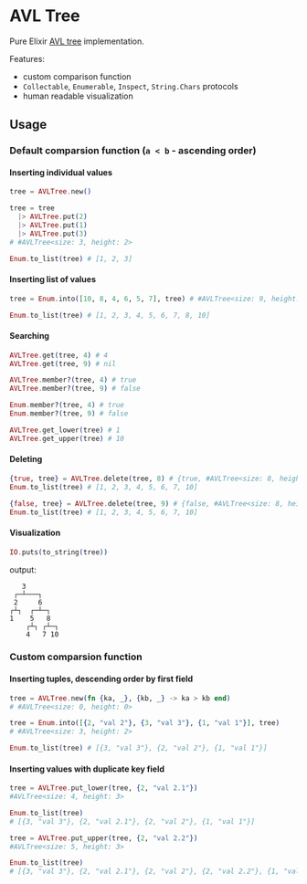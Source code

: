 # AVL Tree

Pure Elixir [AVL tree](https://en.wikipedia.org/wiki/AVL_tree) implementation.

Features:
- custom comparison function
- `Collectable`, `Enumerable`, `Inspect`, `String.Chars` protocols
- human readable visualization

## Usage
### Default comparsion function (`a < b` - ascending order)
#### Inserting individual values
```elixir
tree = AVLTree.new()

tree = tree
  |> AVLTree.put(2)
  |> AVLTree.put(1)
  |> AVLTree.put(3)
# #AVLTree<size: 3, height: 2>

Enum.to_list(tree) # [1, 2, 3]
```
#### Inserting list of values
```elixir
tree = Enum.into([10, 8, 4, 6, 5, 7], tree) # #AVLTree<size: 9, height: 4>

Enum.to_list(tree) # [1, 2, 3, 4, 5, 6, 7, 8, 10]
```
#### Searching
```elixir
AVLTree.get(tree, 4) # 4
AVLTree.get(tree, 9) # nil

AVLTree.member?(tree, 4) # true
AVLTree.member?(tree, 9) # false

Enum.member?(tree, 4) # true
Enum.member?(tree, 9) # false

AVLTree.get_lower(tree) # 1
AVLTree.get_upper(tree) # 10
```
#### Deleting
```elixir
{true, tree} = AVLTree.delete(tree, 8) # {true, #AVLTree<size: 8, height: 4>}
Enum.to_list(tree) # [1, 2, 3, 4, 5, 6, 7, 10]

{false, tree} = AVLTree.delete(tree, 9) # {false, #AVLTree<size: 8, height: 4>}
Enum.to_list(tree) # [1, 2, 3, 4, 5, 6, 7, 10]
```

#### Visualization
```elixir
IO.puts(to_string(tree))
```
output:
```
   3
 ┌─┴───┐
 2     6
┌┴┐  ┌─┴─┐
1    5   8
    ┌┴┐ ┌┴─┐
    4   7 10
```
### Custom comparsion function
#### Inserting tuples, descending order by first field
```elixir
tree = AVLTree.new(fn {ka, _}, {kb, _} -> ka > kb end)
# #AVLTree<size: 0, height: 0>

tree = Enum.into([{2, "val 2"}, {3, "val 3"}, {1, "val 1"}], tree)
# #AVLTree<size: 3, height: 2>

Enum.to_list(tree) # [{3, "val 3"}, {2, "val 2"}, {1, "val 1"}]
```
#### Inserting values with duplicate key field
```elixir
tree = AVLTree.put_lower(tree, {2, "val 2.1"})
#AVLTree<size: 4, height: 3>

Enum.to_list(tree)
# [{3, "val 3"}, {2, "val 2.1"}, {2, "val 2"}, {1, "val 1"}]

tree = AVLTree.put_upper(tree, {2, "val 2.2"})
#AVLTree<size: 5, height: 3>

Enum.to_list(tree)
# [{3, "val 3"}, {2, "val 2.1"}, {2, "val 2"}, {2, "val 2.2"}, {1, "val 1"}]
```

